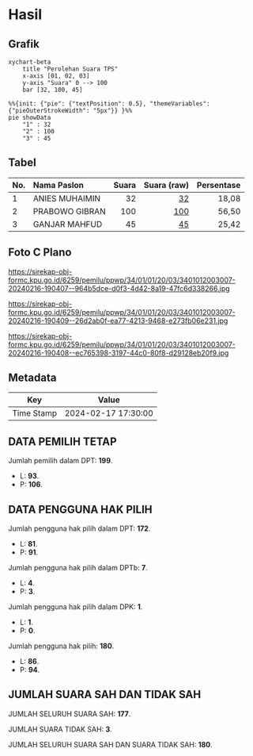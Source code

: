 # Hasil

## Grafik

```mermaid
xychart-beta
    title "Perolehan Suara TPS"
    x-axis [01, 02, 03]
    y-axis "Suara" 0 --> 100
    bar [32, 100, 45]
```

```mermaid
%%{init: {"pie": {"textPosition": 0.5}, "themeVariables": {"pieOuterStrokeWidth": "5px"}} }%%
pie showData
    "1" : 32
    "2" : 100
    "3" : 45
```

## Tabel

| No. | Nama Paslon    | Suara | Suara (raw) | Persentase |
|:--- |:-------------- | -----:| -----------:| ----------:|
| 1   | ANIES MUHAIMIN | 32    | [32][p-1]   | 18,08      |
| 2   | PRABOWO GIBRAN | 100   | [100][p-2]  | 56,50      |
| 3   | GANJAR MAHFUD  | 45    | [45][p-3]   | 25,42      |


[p-1]: https://github.com/gigit-pemilu/pemilu-2024-34-di-yogyakarta/blob/main/pilpres/hitung-suara/sub/34-di-yogyakarta/sub/01-kulon-progo/sub/01-temon/sub/2003-palihan/sub/007-tps/sub/paslon-1.txt
[p-2]: https://github.com/gigit-pemilu/pemilu-2024-34-di-yogyakarta/blob/main/pilpres/hitung-suara/sub/34-di-yogyakarta/sub/01-kulon-progo/sub/01-temon/sub/2003-palihan/sub/007-tps/sub/paslon-2.txt
[p-3]: https://github.com/gigit-pemilu/pemilu-2024-34-di-yogyakarta/blob/main/pilpres/hitung-suara/sub/34-di-yogyakarta/sub/01-kulon-progo/sub/01-temon/sub/2003-palihan/sub/007-tps/sub/paslon-3.txt

## Foto C Plano

https://sirekap-obj-formc.kpu.go.id/6259/pemilu/ppwp/34/01/01/20/03/3401012003007-20240216-190407--964b5dce-d0f3-4d42-8a19-47fc6d338266.jpg

https://sirekap-obj-formc.kpu.go.id/6259/pemilu/ppwp/34/01/01/20/03/3401012003007-20240216-190409--26d2ab0f-ea77-4213-9468-e273fb06e231.jpg

https://sirekap-obj-formc.kpu.go.id/6259/pemilu/ppwp/34/01/01/20/03/3401012003007-20240216-190408--ec765398-3197-44c0-80f8-d29128eb20f9.jpg


## Metadata

| Key        | Value               |
| ---------- | ------------------- |
| Time Stamp | 2024-02-17 17:30:00 |


## DATA PEMILIH TETAP

Jumlah pemilih dalam DPT: **199**.
 * L: **93**.
 * P: **106**.

## DATA PENGGUNA HAK PILIH

Jumlah pengguna hak pilih dalam DPT: **172**.
 * L: **81**.
 * P: **91**.

Jumlah pengguna hak pilih dalam DPTb: **7**.
 * L: **4**.
 * P: **3**.

Jumlah pengguna hak pilih dalam DPK: **1**.
 * L: **1**.
 * P: **0**.

Jumlah pengguna hak pilih: **180**.
 * L: **86**.
 * P: **94**.

## JUMLAH SUARA SAH DAN TIDAK SAH

JUMLAH SELURUH SUARA SAH: **177**.

JUMLAH SUARA TIDAK SAH: **3**.

JUMLAH SELURUH SUARA SAH DAN SUARA TIDAK SAH: **180**.



